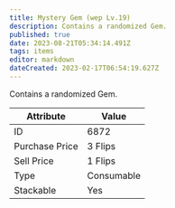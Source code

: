 ```yaml
---
title: Mystery Gem (wep Lv.19)
description: Contains a randomized Gem.
published: true
date: 2023-08-21T05:34:14.491Z
tags: items
editor: markdown
dateCreated: 2023-02-17T06:54:19.627Z
---
```


Contains a randomized Gem.

|Attribute|Value|
|-|-|
|ID|6872|
|Purchase Price|3 Flips|
|Sell Price|1 Flips|
|Type|Consumable|
|Stackable|Yes|

